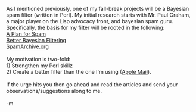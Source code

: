 As I mentioned previously, one of my fall-break projects will be a Bayesian spam filter (written in Perl).  My initial research starts with Mr. Paul Graham, a major player on the Lisp advocacy front, and bayesian spam guru.  Specifically, the basis for my filter will be rooted in the following:
<br /><a href="http://www.paulgraham.com/spam.html">A Plan for Spam</a>
<br /><a href="http://www.paulgraham.com/better.html">Better Bayesian Filtering</a>
<br /><a href="http://spamarchive.org/">SpamArchive.org</a>
<br />
<br />My motivation is two-fold:
<br />1) Strengthen my Perl skillz
<br />2) Create a better filter than the one I'm using (<a href="http://www.apple.com/macosx/features/mail/">Apple Mail</a>).
<br />
<br />If the urge hits you then go ahead and read the articles and send your observations/suggestions along to me.
<br />
<br />-m
<br />